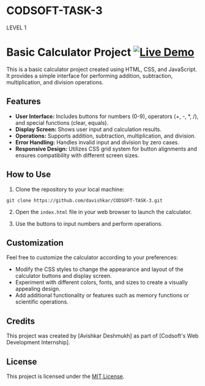 # CODSOFT-TASK-3
LEVEL 1 

# Basic Calculator Project [![Live Demo](https://img.shields.io/badge/Live-Demo-brightgreen?style=for-the-badge&logo=livechat)](https://www.example.com)


This is a basic calculator project created using HTML, CSS, and JavaScript. It provides a simple interface for performing addition, subtraction, multiplication, and division operations.

## Features

- **User Interface:** Includes buttons for numbers (0-9), operators (+, -, *, /), and special functions (clear, equals).
- **Display Screen:** Shows user input and calculation results.
- **Operations:** Supports addition, subtraction, multiplication, and division.
- **Error Handling:** Handles invalid input and division by zero cases.
- **Responsive Design:** Utilizes CSS grid system for button alignments and ensures compatibility with different screen sizes.

## How to Use

1. Clone the repository to your local machine:
```
git clone https://github.com/davishkar/CODSOFT-TASK-3.git
```

2. Open the `index.html` file in your web browser to launch the calculator.

3. Use the buttons to input numbers and perform operations.

## Customization

Feel free to customize the calculator according to your preferences:

- Modify the CSS styles to change the appearance and layout of the calculator buttons and display screen.
- Experiment with different colors, fonts, and sizes to create a visually appealing design.
- Add additional functionality or features such as memory functions or scientific operations.

## Credits

This project was created by [Avishkar Deshmukh] as part of [Codsoft's Web Development Internship].

## License

This project is licensed under the [MIT License](LICENSE).

